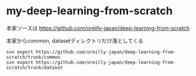 # my-deep-learning-from-scratch

本家ソースは https://github.com/oreilly-japan/deep-learning-from-scratch

本家からcommon, datasetディレクトリだけ落としてくる
```
svn export https://github.com/oreilly-japan/deep-learning-from-scratch/trunk/common
svn export https://github.com/oreilly-japan/deep-learning-from-scratch/trunk/dataset
```
